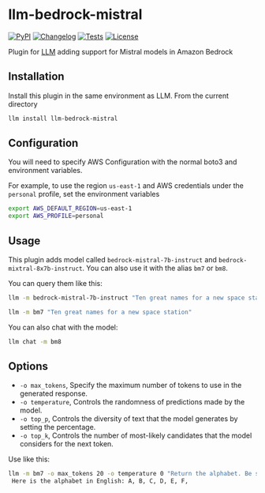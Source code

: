 # llm-bedrock-mistral

[![PyPI](https://img.shields.io/pypi/v/llm-bedrock-mistral.svg)](https://pypi.org/project/llm-bedrock-mistral/)
[![Changelog](https://img.shields.io/github/v/release/tlpinney/llm-bedrock-mistral?include_prereleases&label=changelog)](https://github.com/tlpinney/llm-bedrock-mistral/releases)
[![Tests](https://github.com/tlpinney/llm-bedrock-mistral/workflows/Test/badge.svg)](https://github.com/tlpinney/llm-bedrock-mistral/actions?query=workflow%3ATest)
[![License](https://img.shields.io/badge/license-Apache%202.0-blue.svg)](https://github.com/tlpinney/llm-bedrock-mistral/blob/main/LICENSE)

Plugin for [LLM](https://llm.datasette.io/) adding support for Mistral models in Amazon Bedrock

## Installation

Install this plugin in the same environment as LLM. From the current directory
```bash
llm install llm-bedrock-mistral
```
## Configuration

You will need to specify AWS Configuration with the normal boto3 and environment variables.

For example, to use the region `us-east-1` and AWS credentials under the `personal` profile, set the environment variables

```bash
export AWS_DEFAULT_REGION=us-east-1
export AWS_PROFILE=personal
```

## Usage

This plugin adds model called `bedrock-mistral-7b-instruct` and `bedrock-mixtral-8x7b-instruct`. You can also use it with the alias `bm7` or `bm8`.

You can query them like this:

```bash
llm -m bedrock-mistral-7b-instruct "Ten great names for a new space station"
```

```bash
llm -m bm7 "Ten great names for a new space station"
```

You can also chat with the model:

```bash
llm chat -m bm8
```

## Options

- `-o max_tokens`, Specify the maximum number of tokens to use in the generated response.
- `-o temperature`, Controls the randomness of predictions made by the model.
- `-o top_p`, Controls the diversity of text that the model generates by setting the percentage.
- `-o top_k`, Controls the number of most-likely candidates that the model considers for the next token.

Use like this:
```bash
llm -m bm7 -o max_tokens 20 -o temperature 0 "Return the alphabet. Be succint."
 Here is the alphabet in English: A, B, C, D, E, F,
```

